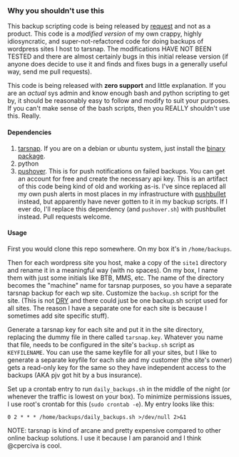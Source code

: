 ### Why you shouldn't use this

This backup scripting code is being released by [request](https://github.com/WordOps/WordOps/issues/15#issuecomment-565737000) and not as a product. This code is a _modified version_ of my own crappy, highly idiosyncratic, and super-not-refactored code for doing backups of wordpress sites I host to tarsnap. The modifications HAVE NOT BEEN TESTED and there are almost certainly bugs in this initial release version (if anyone does decide to use it and finds and fixes bugs in a generally useful way, send me pull requests).

This code is being released with **zero support** and little explanation. If you are an _actual_ sys admin and know enough bash and python scripting to get by, it should be reasonably easy to follow and modify to suit your purposes. If you can't make sense of the bash scripts, then you REALLY shouldn't use this. Really.

#### Dependencies

1. [tarsnap](https://www.tarsnap.com/download.html). If you are on a debian or ubuntu system, just install the [binary package](https://www.tarsnap.com/pkg-deb.html).
2. python
3. [pushover](https://pushover.net/). This is for push notifications on failed backups. You can get an account for free and create the necessary api key. This is an artifact of this code being kind of old and working as-is. I've since replaced all my own push alerts in most places in my infrastructure with [pushbullet](https://www.pushbullet.com/) instead, but apparently have never gotten to it in my backup scripts. If I ever do, I'll replace this dependency (and `pushover.sh`) with pushbullet instead. Pull requests welcome.

#### Usage

First you would clone this repo somewhere. On my box it's in `/home/backups`.

Then for each wordpress site you host, make a copy of the `site1` directory and rename it in a meaningful way (with no spaces). On my box, I name them with just some initials like BTB, MMS, etc. The name of the directory becomes the "machine" name for tarsnap purposes, so you have a separate tarsnap backup for each wp site. Customize the `backup.sh` script for the site. (This is not [DRY](https://en.wikipedia.org/wiki/Don%27t_repeat_yourself) and there could just be one backup.sh script used for all sites. The reason I have a separate one for each site is because I sometimes add site specific stuff).

Generate a tarsnap key for each site and put it in the site directory, replacing the dummy file in there called `tarsnap.key`. Whatever you name that file, needs to be configured in the site's `backup.sh` script as `KEYFILENAME`. You can use the same keyfile for all your sites, but I like to generate a separate keyfile for each site and my customer (the site's owner) gets a read-only key for the same so they have independent access to the backups (AKA pjv got hit by a bus insurance).

Set up a crontab entry to run `daily_backups.sh` in the middle of the night (or whenever the traffic is lowest on your box). To minimize permissions issues, I use root's crontab for this (`sudo crontab -e`). My entry looks like this:

`0 2 * * * /home/backups/daily_backups.sh >/dev/null 2>&1`

NOTE: tarsnap is kind of arcane and pretty expensive compared to other online backup solutions. I use it because I am paranoid and I think @cperciva is cool.
